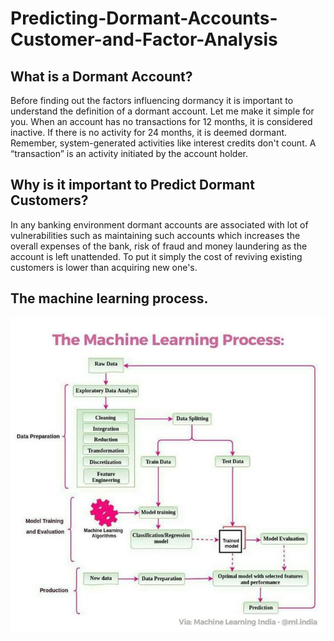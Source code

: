 # Predicting-Dormant-Accounts-Customer-and-Factor-Analysis

##  What is a Dormant Account?

Before finding out the factors influencing dormancy it is important to understand the definition of a dormant account. Let me make it simple for you. When an account has no transactions for 12 months, it is considered inactive. If there is no activity for 24 months, it is deemed dormant. Remember, system-generated activities like interest credits don't count. A “transaction” is an activity initiated by the account holder.

##  Why is it important to Predict Dormant Customers?

In any banking environment dormant accounts are associated with lot of vulnerabilities such as maintaining such accounts which increases the overall expenses of the bank, risk of fraud and money laundering as the account is left unattended.
To put it simply the cost of reviving existing customers is lower than acquiring new one's.

## The machine learning process.
![](https://github.com/maaz97py/Predicting-Dormant-Accounts-Customer-and-Factor-Analysis/blob/main/images/image.png)
